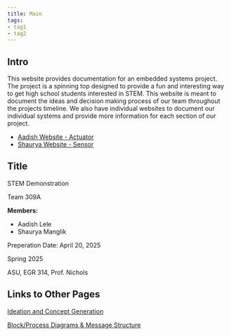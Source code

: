 ```yaml
---
title: Main
tags:
- tag1
- tag2
---
```


## Intro

This website provides documentation for an embedded systems project. The project is a spinning top designed to provide a fun and interesting way to get high school students interested in STEM. This website is meant to document the ideas and decision making process of our team throughout the projects timeline. We also have individual websites to document our individual systems and provide more information for each section of our project.

- [Aadish Website - Actuator](https://aadishlele.github.io/)
- [Shaurya Website - Sensor](https://shauryamanglik.github.io/shauryamanglik/)

 
## Title

STEM Demonstration

Team 309A

**Members:**

- Aadish Lele
- Shaurya Manglik

Preperation Date: April 20, 2025

Spring 2025

ASU, EGR 314, Prof. Nichols


## Links to Other Pages

[Ideation and Concept Generation](Ideation-and-Concept-Generation.md)

[Block/Process Diagrams & Message Structure](Block-Process-Diagrams-Message-Structure.md)

